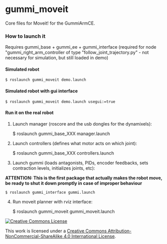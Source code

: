 # gummi_moveit
Core files for Moveit! for the GummiArmCE.

### How to launch it

Requires gummi_base + gummi_ee + gummi_interface (required for node "gummi_right_arm_controller of type "follow_joint_trajectory.py" - not necessary for simulation, but still loaded in demo) 

#### Simulated robot

    $ roslaunch gummi_moveit demo.launch

#### Simulated robot with gui interface

    $ roslaunch gummi_moveit demo.launch usegui:=true

#### Run it on the real robot

1. Launch manager (roscore and the usb dongles for the dynamixels):

    $ roslaunch gummi_base_XXX manager.launch
    
2. Launch controllers (defines what motor acts on which joint): 

    $ roslaunch gummi_base_XXX controllers.launch

3. Launch gummi (loads antagonists, PIDs, encoder feedbacks, sets contraction levels, initializes joints, etc):

**ATTENTION: This is the first package that actually makes the robot move, be ready to shut it down promptly in case of improper behaviour**

    $ roslaunch gummi_interface gummi.launch

4. Run moveit planner with rviz interface:

    $ roslaunch gummi_moveit gummi_moveit.launch

<a rel="license" href="http://creativecommons.org/licenses/by-nc-sa/4.0/"><img alt="Creative Commons License" style="border-width:0" src="https://i.creativecommons.org/l/by-nc-sa/4.0/88x31.png" /></a><br />

This work is licensed under a <a rel="license" href="http://creativecommons.org/licenses/by-nc-sa/4.0/">Creative Commons Attribution-NonCommercial-ShareAlike 4.0 International License</a>.

